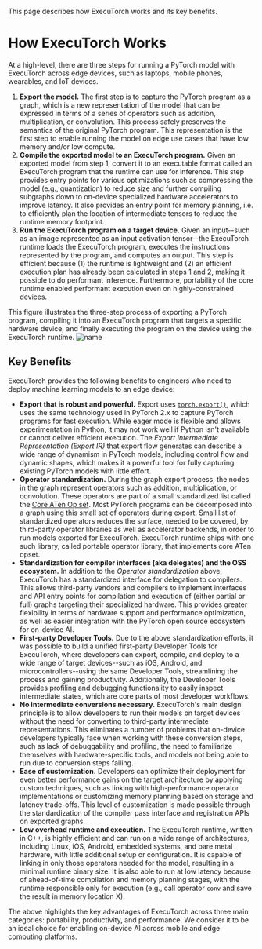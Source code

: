 This page describes how ExecuTorch works and its key benefits.

# How ExecuTorch Works

At a high-level, there are three steps for running a PyTorch model with ExecuTorch across edge devices, such as laptops, mobile phones, wearables, and IoT devices.

1. **Export the model.** The first step is to capture the PyTorch program as a graph, which is a new representation of the model that can be expressed in terms of a series of operators such as addition, multiplication, or convolution. This process safely preserves the semantics of the original PyTorch program. This representation is the first step to enable running the model on edge use cases that have low memory and/or low compute.
1. **Compile the exported model to an ExecuTorch program.** Given an exported model from step 1, convert it to an executable format called an ExecuTorch program that the runtime can use for inference. This step provides entry points for various optimizations such as compressing the model (e.g., quantization) to reduce size and further compiling subgraphs down to on-device specialized hardware accelerators to improve latency. It also provides an entry point for memory planning, i.e. to efficiently plan the location of intermediate tensors to reduce the runtime memory footprint.
1. **Run the ExecuTorch program on a target device.** Given an input--such as an image represented as an input activation tensor--the ExecuTorch runtime loads the ExecuTorch program, executes the instructions represented by the program, and computes an output. This step is efficient because (1) the runtime is lightweight and (2) an efficient execution plan has already been calculated in steps 1 and 2, making it possible to do performant inference. Furthermore, portability of the core runtime enabled performant execution even on highly-constrained devices.

This figure illustrates the three-step process of exporting a PyTorch program, compiling it into an ExecuTorch program that targets a specific hardware device, and finally executing the program on the device using the ExecuTorch runtime.
![name](_static/img/how-executorch-works-high-level.png)

## Key Benefits

ExecuTorch provides the following benefits to engineers who need to deploy machine learning models to an edge device:

* **Export that is robust and powerful.** Export uses [`torch.export()`](https://pytorch.org/docs/main/export.html), which uses the same technology used in PyTorch 2.x to capture PyTorch programs for fast execution. While eager mode is flexible and allows experimentation in Python, it may not work well if Python isn't available or cannot deliver efficient execution. The _Export Intermediate Representation (Export IR)_ that export flow generates can describe a wide range of dynamism in PyTorch models, including control flow and dynamic shapes, which makes it a powerful tool for fully capturing existing PyTorch models with little effort.
* **Operator standardization.** During the graph export process, the nodes in the graph represent operators such as addition, multiplication, or convolution. These operators are part of a small standardized list called the [Core ATen Op set](https://pytorch.org/docs/main/torch.compiler_ir.html#core-aten-ir). Most PyTorch programs can be decomposed into a graph using this small set of operators during export. Small list of standardized operators reduces the surface, needed to be covered, by third-party operator libraries as well as accelerator backends, in order to run models exported for ExecuTorch. ExecuTorch runtime ships with one such library, called portable operator library, that implements core ATen opset.
* **Standardization for compiler interfaces (aka delegates) and the OSS ecosystem.** In addition to the _Operator standardization_ above, ExecuTorch has a standardized interface for delegation to compilers. This allows third-party vendors and compilers to implement interfaces and API entry points for compilation and execution of (either partial or full) graphs targeting their specialized hardware. This provides greater flexibility in terms of hardware support and performance optimization, as well as easier integration with the PyTorch open source ecosystem for on-device AI.
* **First-party Developer Tools.** Due to the above standardization efforts, it was possible to build a unified first-party Developer Tools for ExecuTorch, where developers can export, compile, and deploy to a wide range of target devices--such as iOS, Android, and microcontrollers--using the same Developer Tools, streamlining the process and gaining productivity. Additionally, the Developer Tools provides profiling and debugging functionality to easily inspect intermediate states, which are core parts of most developer workflows.
* **No intermediate conversions necessary.** ExecuTorch's main design principle is to allow developers to run their models on target devices without the need for converting to third-party intermediate representations. This eliminates a number of problems that on-device developers typically face when working with these conversion steps, such as lack of debuggability and profiling, the need to familiarize themselves with hardware-specific tools, and models not being able to run due to conversion steps failing.
* **Ease of customization.** Developers can optimize their deployment for even better performance gains on the target architecture by applying custom techniques, such as linking with high-performance operator implementations or customizing memory planning based on storage and latency trade-offs. This level of customization is made possible through the standardization of the compiler pass interface and registration APIs on exported graphs.
* **Low overhead runtime and execution.** The ExecuTorch runtime, written in C++, is highly efficient and can run on a wide range of architectures, including Linux, iOS, Android, embedded systems, and bare metal hardware, with little additional setup or configuration. It is capable of linking in only those operators needed for the model, resulting in a minimal runtime binary size. It is also able to run at low latency because of ahead-of-time compilation and memory planning stages, with the runtime responsible only for execution (e.g., call operator `conv` and save the result in memory location X).

The above highlights the key advantages of ExecuTorch across three main categories: portability, productivity, and performance. We consider it to be an ideal choice for enabling on-device AI across mobile and edge computing platforms.
